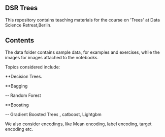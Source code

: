 ## DSR Trees

This repository contains teaching materials for the course on 'Trees' at Data Science Retreat,Berlin.

## Contents 

The data folder contains sample data, for examples and exercises, while the images for images attached to the notebooks.

Topics considered include: 

**Decision Trees.

**Bagging

-- Random Forest

**Boosting

-- Gradient Boosted Trees , catboost, Lightgbm

We also consider encodings, like Mean encoding, label encoding, target encoding etc.
  